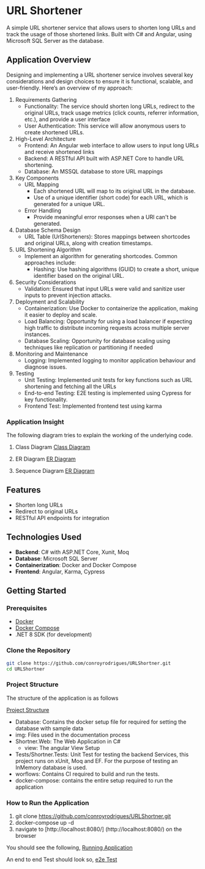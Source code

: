 # URL Shortener

A simple URL shortener service that allows users to shorten long URLs and track the usage of those shortened links. Built with C# and Angular, using Microsoft SQL Server as the database.

## Application Overview

Designing and implementing a URL shortener service involves several key considerations and design choices to ensure it is functional, scalable, and user-friendly. Here’s an overview of my approach:

1. Requirements Gathering
    - Functionality: The service should shorten long URLs, redirect to the original URLs, track usage metrics (click counts, referrer information, etc.), and provide a user interface
    - User Authentication: This service will allow anonymous users to create shortened URLs.
2.  High-Level Architecture
    - Frontend: An Angular web interface to allow users to input long URLs and receive shortened links
    - Backend: A RESTful API built with ASP.NET Core to handle URL shortening.
    - Database: An MSSQL database to store URL mappings
3. Key Components
    - URL Mapping
        - Each shortened URL will map to its original URL in the database.
        - Use of a unique identifier (short code) for each URL, which is generated for a unique URL.
    - Error Handling
        - Provide meaningful error responses when a  URl can't be generated.
4. Database Schema Design
    - URL Table (UrlShorteners): Stores mappings between shortcodes and original URLs, along with creation timestamps.
5. URL Shortening Algorithm
    - Implement an algorithm for generating shortcodes. Common approaches include:
        - Hashing: Use hashing algorithms (GUID) to create a short, unique identifier based on the original URL.
6. Security Considerations
    - Validation: Ensured that input URLs were valid and sanitize user inputs to prevent injection attacks.
7. Deployment and Scalability
    -  Containerization: Use Docker to containerize the application, making it easier to deploy and scale.
    -  Load Balancing: Opportunity for using a load balancer if expecting high traffic to distribute incoming requests across multiple server instances.
    -  Database Scaling: Opportunity for database scaling using techniques like replication or partitioning if needed
8. Monitoring and Maintenance
    - Logging: Implemented logging to monitor application behaviour and diagnose issues.
9. Testing
    - Unit Testing: Implemented unit tests for key functions such as URL shortening and fetching all the URLs
    - End-to-end Testing: E2E testing is implemented using Cypress for key functionality.
    - Frontend Test: Implemented frontend test using karma

### Application Insight

The following diagram tries to explain the working of the underlying code.

 1. Class Diagram
 [Class Diagram](/img/ClassDiagram.png)

 2. ER Diagram
 [ER Diagram](/img/ERDiagram.png)

 3. Sequence Diagram
 [ER Diagram](/img/Sequence_Diagaram.png)
  

## Features

- Shorten long URLs
- Redirect to original URLs
- RESTful API endpoints for integration

## Technologies Used

- **Backend**: C# with ASP.NET Core, Xunit, Moq
- **Database**: Microsoft SQL Server
- **Containerization**: Docker and Docker Compose
- **Frontend**:  Angular, Karma, Cypress

## Getting Started

### Prerequisites

- [Docker](https://www.docker.com/get-started)
- [Docker Compose](https://docs.docker.com/compose/)
- .NET 8 SDK (for development)

### Clone the Repository
```bash
git clone https://github.com/conroyrodrigues/URLShortner.git
cd URLShortner
```

### Project Structure

The structure of the application is as follows

[Project Structure](/img/ProjectStructure.png)
 
 - Database: Contains the docker setup file for required for setting the database with sample data
 - img: Files used in the documentation process
 - Shortner.Web: The Web Application in C#
    - view: The angular View Setup
- Tests/Shortner.Tests: Unit Test for testing the backend Services, this project runs on xUnit, Moq and EF. For the purpose of testing an InMemory database is used.
- worflows: Contains CI required to build and run the tests.
- docker-compose: contains the entire setup required to run the application

### How to Run the Application

1. git clone https://github.com/conroyrodrigues/URLShortner.git
2. docker-compose up -d
3. navigate to [http://localhost:8080/] (http://localhost:8080/) on the browser

You should see the following,
[Running Application](/img/RunningApp.png)

An end to end Test should look so,
[e2e Test](/img/e2eTests.png)
